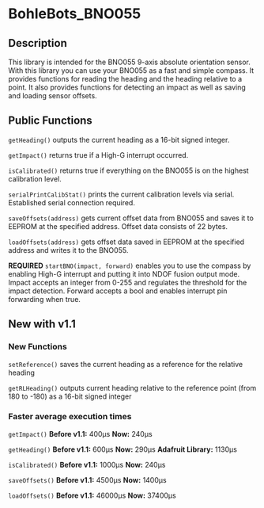 # BohleBots_BNO055

## Description
This library is intended for the BNO055 9-axis absolute orientation sensor. With this library you can use your BNO055 as a fast and simple compass. It provides functions for reading the heading and the heading relative to a point. It also provides functions for detecting an impact as well as saving and loading sensor offsets. 

## Public Functions
`getHeading()` outputs the current heading as a 16-bit signed integer.

`getImpact()` returns true if a High-G interrupt occurred.

`isCalibrated()` returns true if everything on the BNO055 is on the highest calibration level.

`serialPrintCalibStat()` prints the current calibration levels via serial. Established serial connection required.

`saveOffsets(address)` gets current offset data from BNO055 and saves it to EEPROM at the specified address. Offset data consists of 22 bytes.

`loadOffsets(address)` gets offset data saved in EEPROM at the specified address and writes it to the BNO055.

**REQUIRED** `startBNO(impact, forward)` enables you to use the compass by enabling High-G interrupt and putting it into NDOF fusion output mode. Impact accepts an integer from 0-255 and regulates the threshold for the impact detection. Forward accepts a bool and enables interrupt pin forwarding when true.

## New with v1.1

### New Functions
`setReference()` saves the current heading as a reference for the relative heading

`getRLHeading()` outputs current heading relative to the reference point (from 180 to -180) as a 16-bit signed integer

### Faster average execution times
`getImpact()` **Before v1.1:** 400µs **Now:** 240µs

`getHeading()` **Before v1.1:** 600µs **Now:** 290µs **Adafruit Library:** 1130µs

`isCalibrated()` **Before v1.1:** 1000µs **Now:** 240µs

`saveOffsets()` **Before v1.1:** 4500µs **Now:** 1400µs

`loadOffsets()` **Before v1.1:** 46000µs **Now:** 37400µs
